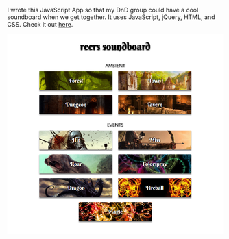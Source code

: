 I wrote this JavaScript App so that my DnD group could have a cool soundboard when we get together. It uses JavaScript, jQuery, HTML, and CSS. Check it out [here]().

[![](img/recrs.PNG)]()
